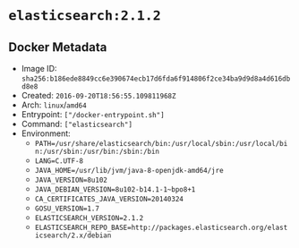 # `elasticsearch:2.1.2`

## Docker Metadata

- Image ID: `sha256:b186ede8849cc6e390674ecb17d6fda6f914806f2ce34ba9d9d8a4d616dbd8e8`
- Created: `2016-09-20T18:56:55.109811968Z`
- Arch: `linux`/`amd64`
- Entrypoint: `["/docker-entrypoint.sh"]`
- Command: `["elasticsearch"]`
- Environment:
  - `PATH=/usr/share/elasticsearch/bin:/usr/local/sbin:/usr/local/bin:/usr/sbin:/usr/bin:/sbin:/bin`
  - `LANG=C.UTF-8`
  - `JAVA_HOME=/usr/lib/jvm/java-8-openjdk-amd64/jre`
  - `JAVA_VERSION=8u102`
  - `JAVA_DEBIAN_VERSION=8u102-b14.1-1~bpo8+1`
  - `CA_CERTIFICATES_JAVA_VERSION=20140324`
  - `GOSU_VERSION=1.7`
  - `ELASTICSEARCH_VERSION=2.1.2`
  - `ELASTICSEARCH_REPO_BASE=http://packages.elasticsearch.org/elasticsearch/2.x/debian`
